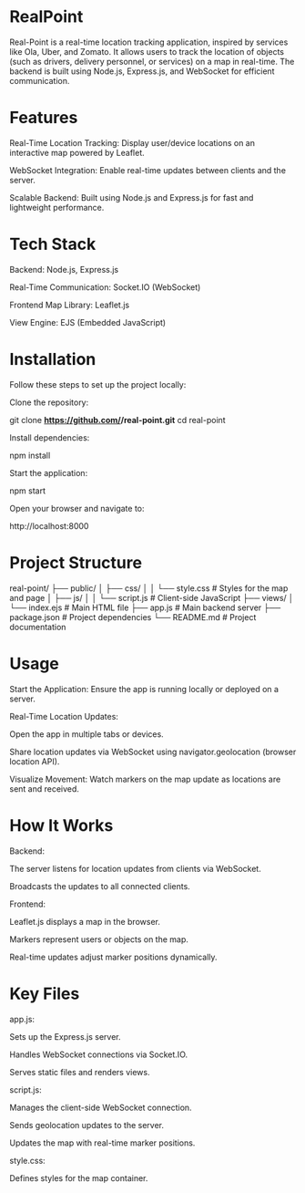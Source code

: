 # RealPoint
Real-Point is a real-time location tracking application, inspired by services like Ola, Uber, and Zomato. It allows users to track the location of objects (such as drivers, delivery personnel, or services) on a map in real-time. The backend is built using Node.js, Express.js, and WebSocket for efficient communication.

# Features

Real-Time Location Tracking: Display user/device locations on an interactive map powered by Leaflet.

WebSocket Integration: Enable real-time updates between clients and the server.

Scalable Backend: Built using Node.js and Express.js for fast and lightweight performance.

# Tech Stack

Backend: Node.js, Express.js

Real-Time Communication: Socket.IO (WebSocket)

Frontend Map Library: Leaflet.js

View Engine: EJS (Embedded JavaScript)

# Installation

Follow these steps to set up the project locally:

Clone the repository:

git clone **https://github.com/<your-username>/real-point.git**
cd real-point

Install dependencies:

npm install

Start the application:

npm start

Open your browser and navigate to:

http://localhost:8000

# Project Structure

real-point/
├── public/
│   ├── css/
│   │   └── style.css  # Styles for the map and page
│   ├── js/
│   │   └── script.js  # Client-side JavaScript
├── views/
│   └── index.ejs           # Main HTML file
├── app.js                      # Main backend server
├── package.json               # Project dependencies
└── README.md                  # Project documentation

# Usage

Start the Application:
Ensure the app is running locally or deployed on a server.

Real-Time Location Updates:

Open the app in multiple tabs or devices.

Share location updates via WebSocket using navigator.geolocation (browser location API).

Visualize Movement:
Watch markers on the map update as locations are sent and received.

# How It Works

Backend:

The server listens for location updates from clients via WebSocket.

Broadcasts the updates to all connected clients.

Frontend:

Leaflet.js displays a map in the browser.

Markers represent users or objects on the map.

Real-time updates adjust marker positions dynamically.

# Key Files

app.js:

Sets up the Express.js server.

Handles WebSocket connections via Socket.IO.

Serves static files and renders views.

script.js:

Manages the client-side WebSocket connection.

Sends geolocation updates to the server.

Updates the map with real-time marker positions.

style.css:

Defines styles for the map container.

